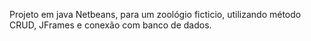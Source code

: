 Projeto em java Netbeans, para um zoológio ficticio, utilizando método CRUD, JFrames e conexão com banco de dados.
